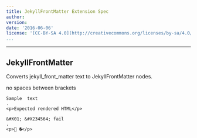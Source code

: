 ```yaml
---
title: JekyllFrontMatter Extension Spec
author: 
version: 
date: '2016-06-06'
license: '[CC-BY-SA 4.0](http://creativecommons.org/licenses/by-sa/4.0/)'
...
```


---

## JekyllFrontMatter  

Converts jekyll_front_matter text to JekyllFrontMatter nodes.  

no spaces between brackets

```````````````````````````````` example(JekyllFrontMatter: 1) options(option1, IGNORE)
Sample  text
.
<p>Expected rendered HTML</p>
````````````````````````````````


```````````````````````````````` example(JekyllFrontMatter: 2) options(FAIL)
&#X01; &#X234564; fail
.
<p> �</p>
````````````````````````````````

